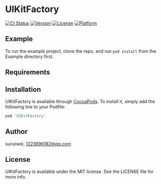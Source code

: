 # UIKitFactory

[![CI Status](https://img.shields.io/travis/sunxiwei/UIKitFactory.svg?style=flat)](https://travis-ci.org/sunxiwei/UIKitFactory)
[![Version](https://img.shields.io/cocoapods/v/UIKitFactory.svg?style=flat)](https://cocoapods.org/pods/UIKitFactory)
[![License](https://img.shields.io/cocoapods/l/UIKitFactory.svg?style=flat)](https://cocoapods.org/pods/UIKitFactory)
[![Platform](https://img.shields.io/cocoapods/p/UIKitFactory.svg?style=flat)](https://cocoapods.org/pods/UIKitFactory)

## Example

To run the example project, clone the repo, and run `pod install` from the Example directory first.

## Requirements

## Installation

UIKitFactory is available through [CocoaPods](https://cocoapods.org). To install
it, simply add the following line to your Podfile:

```ruby
pod 'UIKitFactory'
```

## Author

sunxiwei, 1223696182@qq.com

## License

UIKitFactory is available under the MIT license. See the LICENSE file for more info.
